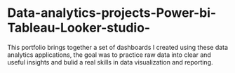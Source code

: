 # Data-analytics-projects-Power-bi-Tableau-Looker-studio-
This portfolio brings together a set of dashboards I created using these data analytics applications, the goal was to practice raw data into clear and useful insights and bulid a real skills in data visualization and reporting.
